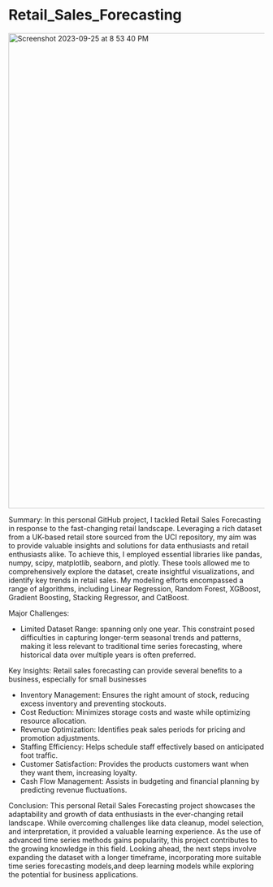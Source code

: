 # Retail_Sales_Forecasting

<img width="936" alt="Screenshot 2023-09-25 at 8 53 40 PM" src="https://github.com/Patel2Disha/Retail_Sales_Forecasting/assets/144750198/d7a47ee9-87eb-43ea-8b08-607d21b7f6ef">

Summary:
 In this personal GitHub project, I tackled Retail Sales Forecasting in response to the fast-changing retail landscape. Leveraging a rich dataset from a UK-based retail store sourced from the UCI repository, my aim was to provide valuable insights and solutions for data enthusiasts and retail enthusiasts alike. To achieve this, I employed essential libraries like pandas, numpy, scipy, matplotlib, seaborn, and plotly. These tools allowed me to comprehensively explore the dataset, create insightful visualizations, and identify key trends in retail sales. My modeling efforts encompassed a range of algorithms, including Linear Regression, Random Forest, XGBoost, Gradient Boosting, Stacking Regressor, and CatBoost.

 Major Challenges:
 - Limited Dataset Range: spanning only one year. This constraint posed difficulties in capturing longer-term seasonal trends and patterns, making it less relevant to traditional time series forecasting, where historical data over multiple years is often preferred.

 Key Insights:
   Retail sales forecasting can provide several benefits to a business, especially for small businesses
 - Inventory Management: Ensures the right amount of stock, reducing excess inventory and preventing stockouts.
 - Cost Reduction: Minimizes storage costs and waste while optimizing resource allocation.
 - Revenue Optimization: Identifies peak sales periods for pricing and promotion adjustments.
 - Staffing Efficiency: Helps schedule staff effectively based on anticipated foot traffic.
 - Customer Satisfaction: Provides the products customers want when they want them, increasing loyalty.
 - Cash Flow Management: Assists in budgeting and financial planning by predicting revenue fluctuations.

 Conclusion:
 This personal Retail Sales Forecasting project showcases the adaptability and growth of data enthusiasts in the ever-changing retail landscape. While overcoming challenges like data cleanup, model selection, and interpretation, it provided a valuable learning experience. As the use of advanced time series methods gains popularity, this project contributes to the growing knowledge in this field. Looking ahead, the next steps involve expanding the dataset with a longer timeframe, incorporating more suitable time series forecasting models,and deep learning models while exploring the potential for business applications.
